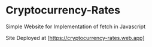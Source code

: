 # Cryptocurrency-Rates
Simple Website for Implementation of fetch in Javascript

Site Deployed at [https://cryptocurrency-rates.web.app]
